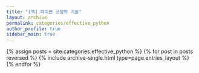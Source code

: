 ```yaml
---
title: "[책] 파이썬 코딩의 기술"
layout: archive
permalink: categories/effective_python
author_profile: true
sidebar_main: true
---
```



{% assign posts = site.categories.effective_python %}
{% for post in posts reversed %} {% include archive-single.html type=page.entries_layout %} {% endfor %}